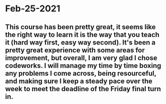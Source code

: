 # Feb-25-2021 

## This course has been pretty great, it seems like the right way to learn it is the way that you teach it (hard way first, easy way second). It's been a pretty great experience with some areas for improvement, but overall, I am very glad I chose codeworks. I will manage my time by time boxing any problems I come across, being resourceful, and making sure I keep a steady pace over the week to meet the deadline of the Friday final turn in. 